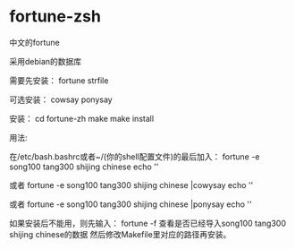 # fortune-zsh
中文的fortune

采用debian的数据库

需要先安装： fortune strfile

可选安装： cowsay ponysay

安装：
    cd fortune-zh
    make
    make install

用法:

在/etc/bash.bashrc或者~/(你的shell配置文件)的最后加入：
fortune -e song100 tang300 shijing chinese
echo ''

或者
fortune -e song100 tang300 shijing chinese |cowysay
echo ''

或者
fortune -e song100 tang300 shijing chinese |ponysay
echo ''

如果安装后不能用，则先输入：
fortune -f
查看是否已经导入song100 tang300 shijing chinese的数据
然后修改Makefile里对应的路径再安装。
